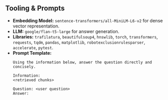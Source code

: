 ## Tooling & Prompts

- **Embedding Model:** `sentence-transformers/all-MiniLM-L6-v2` for dense vector representation.
- **LLM:** `google/flan-t5-large` for answer generation.
- **Libraries:** `trafilatura`, `beautifulsoup4`, `hnswlib`, `torch`, `transformers`, `requests`, `tqdm`, `pandas`, `matplotlib`, `robotexclusionrulesparser`, `accelerate`, `pytest`.
- **Prompt Template:**  
  ```text
  Using the information below, answer the question directly and concisely.

  Information:
  <retrieved chunks>

  Question: <user question>
  Answer:
